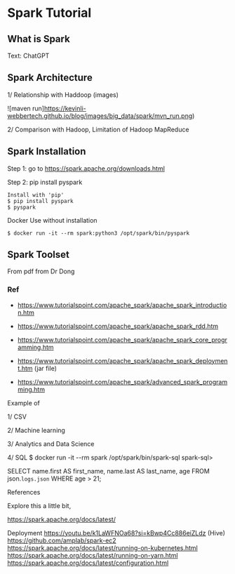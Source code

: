 # Spark Tutorial

## What is Spark

 Text: ChatGPT

## Spark Architecture

1/ Relationship with Haddoop (images)

![maven run]https://kevinli-webbertech.github.io/blog/images/big_data/spark/mvn_run.png)

2/ Comparison with Hadoop, Limitation of Hadoop MapReduce

## Spark Installation

Step 1: go to https://spark.apache.org/downloads.html

Step 2: pip install pyspark

```
Install with 'pip'
$ pip install pyspark
$ pyspark
```

Docker Use without installation
```
$ docker run -it --rm spark:python3 /opt/spark/bin/pyspark
```

## Spark Toolset

From pdf from Dr Dong

### Ref

- https://www.tutorialspoint.com/apache_spark/apache_spark_introduction.htm

- https://www.tutorialspoint.com/apache_spark/apache_spark_rdd.htm

- https://www.tutorialspoint.com/apache_spark/apache_spark_core_programming.htm

- https://www.tutorialspoint.com/apache_spark/apache_spark_deployment.htm (jar file)

- https://www.tutorialspoint.com/apache_spark/advanced_spark_programming.htm


Example of 

1/ CSV

2/ Machine learning

3/ Analytics and Data Science

4/ SQL
$ docker run -it --rm spark /opt/spark/bin/spark-sql
spark-sql>

SELECT
  name.first AS first_name,
  name.last AS last_name,
  age
FROM json.`logs.json`
  WHERE age > 21;

References

Explore this a little bit,

https://spark.apache.org/docs/latest/


Deployment
https://youtu.be/k1LaWFNOa68?si=kBwp4Cc886eiZLdz (Hive)
https://github.com/amplab/spark-ec2
https://spark.apache.org/docs/latest/running-on-kubernetes.html
https://spark.apache.org/docs/latest/running-on-yarn.html
https://spark.apache.org/docs/latest/configuration.html